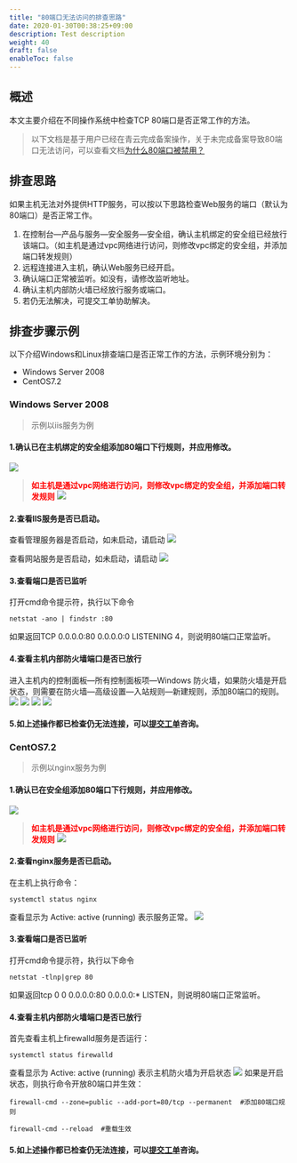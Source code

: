 ```yaml
---
title: "80端口无法访问的排查思路"
date: 2020-01-30T00:38:25+09:00
description: Test description
weight: 40
draft: false
enableToc: false
---
```


## 概述

本文主要介绍在不同操作系统中检查TCP 80端口是否正常工作的方法。

>以下文档是基于用户已经在青云完成备案操作，关于未完成备案导致80端口无法访问，可以查看文档[为什么80端口被禁用？](https://docsv3.qingcloud.com/compute/vm/faq/port_80_disabled/)

## 排查思路
如果主机无法对外提供HTTP服务，可以按以下思路检查Web服务的端口（默认为80端口）是否正常工作。

1. 在控制台—产品与服务—安全服务—安全组，确认主机绑定的安全组已经放行该端口。（如主机是通过vpc网络进行访问，则修改vpc绑定的安全组，并添加端口转发规则）
2. 远程连接进入主机，确认Web服务已经开启。
3. 确认端口正常被监听。如没有，请修改监听地址。
4. 确认主机内部防火墙已经放行服务或端口。
5. 若仍无法解决，可提交工单协助解决。


## 排查步骤示例
以下介绍Windows和Linux排查端口是否正常工作的方法，示例环境分别为：
* Windows Server 2008
* CentOS7.2

### Windows Server 2008
>示例以iis服务为例

#### 1.确认已在主机绑定的安全组添加80端口下行规则，并应用修改。

![](../../_images/check_port_worked1.png)

> **<span style="color:red">如主机是通过vpc网络进行访问，则修改vpc绑定的安全组，并添加端口转发规则</span>**
> ![](../../_images/check_port_worked11.png)

#### 2.查看IIS服务是否已启动。

查看管理服务器是否启动，如未启动，请启动
![](../../_images/check_port_worked2.png)

查看网站服务是否启动，如未启动，请启动
![](../../_images/check_port_worked3.png)

#### 3.查看端口是否已监听

打开cmd命令提示符，执行以下命令

```
netstat -ano | findstr :80
```
如果返回TCP 0.0.0.0:80 0.0.0.0:0 LISTENING 4，则说明80端口正常监听。

#### 4.查看主机内部防火墙端口是否已放行

进入主机内的控制面板—所有控制面板项—Windows 防火墙，如果防火墙是开启状态，则需要在防火墙—高级设置—入站规则—新建规则，添加80端口的规则。
![](../../_images/check_port_worked4.png)
![](../../_images/check_port_worked5.png)
![](../../_images/check_port_worked6.png)
![](../../_images/check_port_worked7.png)

#### 5.如上述操作都已检查仍无法连接，可以[提交工单](https://console.qingcloud.com/tickets/)咨询。

### CentOS7.2
>示例以nginx服务为例

#### 1.确认已在安全组添加80端口下行规则，并应用修改。

![](../../_images/check_port_worked1.png)

> **<span style="color:red">如主机是通过vpc网络进行访问，则修改vpc绑定的安全组，并添加端口转发规则</span>**
> ![](../../_images/check_port_worked11.png)

#### 2.查看nginx服务是否已启动。

在主机上执行命令：

```
systemctl status nginx
```
查看显示为 Active: active (running) 表示服务正常。
![](../../_images/check_port_worked9.png)

#### 3.查看端口是否已监听

打开cmd命令提示符，执行以下命令

```
netstat -tlnp|grep 80
```
如果返回tcp 0 0 0.0.0.0:80 0.0.0.0:* LISTEN，则说明80端口正常监听。

#### 4.查看主机内部防火墙端口是否已放行

首先查看主机上firewalld服务是否运行：

```
systemctl status firewalld
```
查看显示为 Active: active (running) 表示主机防火墙为开启状态
![](../../_images/check_port_worked10.png)
如果是开启状态，则执行命令开放80端口并生效：
```
firewall-cmd --zone=public --add-port=80/tcp --permanent  #添加80端口规则

firewall-cmd --reload  #重载生效
```
#### 5.如上述操作都已检查仍无法连接，可以[提交工单](https://console.qingcloud.com/tickets/)咨询。